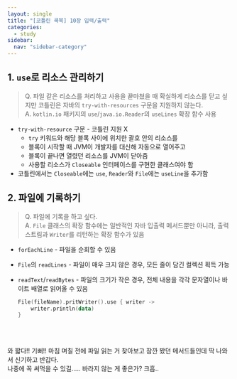 ```yaml
---
layout: single
title: "[코틀린 쿡북] 10장 입력/출력"
categories:
  - study
sidebar:
  nav: "sidebar-category"
---
```


## 1. `use`로 리소스 관리하기
> Q. 파일 같은 리소스를 처리하고 사용을 끝마쳤을 때 확실하게 리소스를 닫고 싶지만 코틀린은 자바의 `try-with-resources` 구문을 지원하지 않는다.<br />
> A. `kotlin.io` 패키지의 `use`/`java.io.Reader`의 `useLines` 확장 함수 사용

- `try-with-resource` 구문 - 코틀린 지원 X
  - `try` 키워드와 해당 블록 사이에 위치한 괄호 안의 리소스를
  - 블록이 시작할 때 JVM이 개발자를 대신해 자동으로 열어주고
  - 블록이 끝나면 열렸던 리소스를 JVM이 닫아줌
  - 사용할 리소스가 `Closeable` 인터페이스를 구현한 클래스여야 함
- 코틀린에서는 `Closeable`에는 `use`, `Reader`와 `File`에는 `useLine`을 추가함
 
## 2. 파일에 기록하기
> Q. 파일에 기록을 하고 싶다. <br />
> A. `File` 클래스의 확장 함수에는 일반적인 자바 입출력 메서드뿐만 아니라, 출력 스트림과 `Writer`를 리턴하는 확장 함수가 있음

- `forEachLine` - 파일을 순회할 수 있음
- `File`의 `readLines` - 파일이 매우 크지 않은 경우, 모든 줄이 담긴 컬렉션 획득 가능
- `readText`/`readBytes` - 파일의 크기가 작은 경우, 전체 내용을 각각 문자열이나 바이트 배열로 읽어올 수 있음

    ``` kotlin
    File(fileName).pritWriter().use { writer ->
        writer.println(data)
    }
    ```
<br />
<br />

와 짧다!! 기뻐!! 마침 며칠 전에 파일 읽는 거 찾아보고 잠깐 봤던 메서드들인데 딱 나와서 신기하고 반갑다.<br />
나중에 꼭 써먹을 수 있길..... 바라지 않는 게 좋은가? 크흠..
